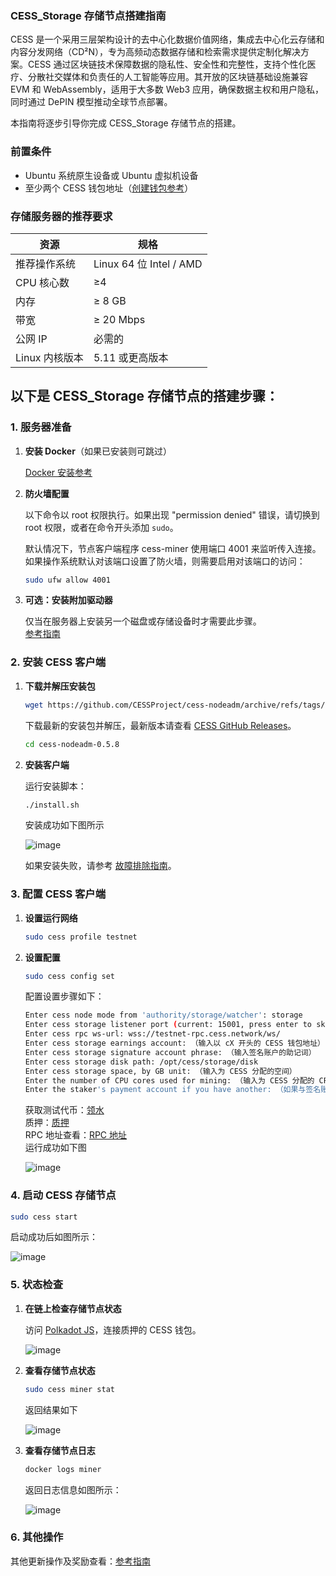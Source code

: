 ### CESS_Storage 存储节点搭建指南

CESS 是一个采用三层架构设计的去中心化数据价值网络，集成去中心化云存储和内容分发网络（CD²N），专为高频动态数据存储和检索需求提供定制化解决方案。CESS 通过区块链技术保障数据的隐私性、安全性和完整性，支持个性化医疗、分散社交媒体和负责任的人工智能等应用。其开放的区块链基础设施兼容 EVM 和 WebAssembly，适用于大多数 Web3 应用，确保数据主权和用户隐私，同时通过 DePIN 模型推动全球节点部署。  

本指南将逐步引导你完成 CESS_Storage 存储节点的搭建。

### 前置条件

- Ubuntu 系统原生设备或 Ubuntu 虚拟机设备
- 至少两个 CESS 钱包地址（[创建钱包参考](https://doc.cess.network/user/cess-account)）

### 存储服务器的推荐要求

| 资源          | 规格                             |
|---------------|----------------------------------|
| 推荐操作系统  | Linux 64 位 Intel / AMD          |
| CPU 核心数    | ≥4                               |
| 内存          | ≥ 8 GB                           |
| 带宽          | ≥ 20 Mbps                        |
| 公网 IP       | 必需的                           |
| Linux 内核版本 | 5.11 或更高版本                  |

## 以下是 CESS_Storage 存储节点的搭建步骤：

### 1. 服务器准备

1. **安装 Docker**（如果已安装则可跳过）

   [Docker 安装参考](https://docs.docker.com/engine/install/)

2. **防火墙配置**

   以下命令以 root 权限执行。如果出现 "permission denied" 错误，请切换到 root 权限，或者在命令开头添加 `sudo`。

   默认情况下，节点客户端程序 cess-miner 使用端口 4001 来监听传入连接。如果操作系统默认对该端口设置了防火墙，则需要启用对该端口的访问：

   ```bash
   sudo ufw allow 4001
   ```

3. **可选：安装附加驱动器**

   仅当在服务器上安装另一个磁盘或存储设备时才需要此步骤。  
   [参考指南](https://doc.cess.network/cess-miners/storage-miner/running)

### 2. 安装 CESS 客户端

1. **下载并解压安装包**

   ```bash
   wget https://github.com/CESSProject/cess-nodeadm/archive/refs/tags/v0.5.8.tar.gz && tar -xvzf v0.5.8.tar.gz
   ```

   下载最新的安装包并解压，最新版本请查看 [CESS GitHub Releases](https://github.com/CESSProject/cess-nodeadm/tags)。

   ```bash
   cd cess-nodeadm-0.5.8
   ```

2. **安装客户端**

   运行安装脚本：

   ```bash
   ./install.sh
   ```
   安装成功如下图所示

   ![image](https://github.com/user-attachments/assets/757f920c-50cb-4828-9fad-307ed6c7a76c)
     
   如果安装失败，请参考 [故障排除指南](https://doc.cess.network/cess-miners/storage-miner/troubleshooting)。

### 3. 配置 CESS 客户端

1. **设置运行网络**

   ```bash
   sudo cess profile testnet
   ```

2. **设置配置**

   ```bash
   sudo cess config set
   ```

   配置设置步骤如下：

   ```bash
   Enter cess node mode from 'authority/storage/watcher': storage
   Enter cess storage listener port (current: 15001, press enter to skip): （直接回车）
   Enter cess rpc ws-url: wss://testnet-rpc.cess.network/ws/
   Enter cess storage earnings account: （输入以 cX 开头的 CESS 钱包地址）
   Enter cess storage signature account phrase: （输入签名账户的助记词）
   Enter cess storage disk path: /opt/cess/storage/disk
   Enter cess storage space, by GB unit: （输入为 CESS 分配的空间）
   Enter the number of CPU cores used for mining: （输入为 CESS 分配的 CPU 核心数）
   Enter the staker's payment account if you have another: （如果与签名账户一致，直接回车）
   ```

   获取测试代币：[领水](https://cess.network/faucet.html)  
   质押：[质押](https://cess.network/light-wallet/)  
   RPC 地址查看：[RPC 地址](https://scan.cess.network/rpc)  
   运行成功如下图
   
   ![image](https://github.com/user-attachments/assets/274cca27-a776-45af-b2d6-551bcdf4e3ce)  

### 4. 启动 CESS 存储节点

```bash
sudo cess start
```

启动成功后如图所示：

![image](https://github.com/user-attachments/assets/c14a36db-ea84-4302-9ad8-436384246ec2)  

### 5. 状态检查

1. **在链上检查存储节点状态**

   访问 [Polkadot JS](https://polkadot.js.org/apps/#/accounts)，连接质押的 CESS 钱包。

   ![image](https://github.com/user-attachments/assets/69287292-4309-4253-84ce-fe6860ff1072)

3. **查看存储节点状态**

   ```bash
   sudo cess miner stat
   ```
   返回结果如下

   ![image](https://github.com/user-attachments/assets/cc7eb4e0-9766-4482-ae18-a2f6485e2ac7)
   
4. **查看存储节点日志**

   ```bash
   docker logs miner
   ```

   返回日志信息如图所示：

   ![image](https://github.com/user-attachments/assets/a695a85e-6db1-4f33-ad9e-6076acb766f6)  

### 6. 其他操作

其他更新操作及奖励查看：[参考指南](https://doc.cess.network/cess-miners/storage-miner/running)
